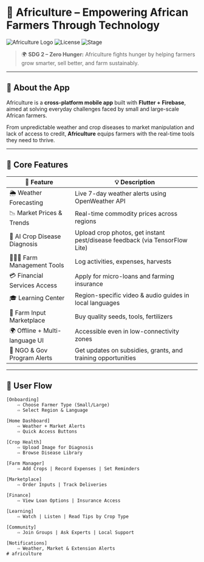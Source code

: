 # 🌾 Africulture – Empowering African Farmers Through Technology

![Africulture Logo](https://img.shields.io/badge/Flutter-3.32.5-blue?style=flat-square) ![License](https://img.shields.io/badge/License-MIT-green?style=flat-square) ![Stage](https://img.shields.io/badge/Status-MVP--Ready-yellow?style=flat-square)

> 🌍 **SDG 2 – Zero Hunger:** Africulture fights hunger by helping farmers grow smarter, sell better, and farm sustainably.

---

## 📱 About the App

Africulture is a **cross-platform mobile app** built with **Flutter + Firebase**, aimed at solving everyday challenges faced by small and large-scale African farmers.

From unpredictable weather and crop diseases to market manipulation and lack of access to credit, **Africulture** equips farmers with the real-time tools they need to thrive.

---

## 🚜 Core Features

| 🚀 Feature                        | 💡 Description |
|----------------------------------|----------------|
| 🌦️ Weather Forecasting           | Live 7-day weather alerts using OpenWeather API |
| 📉 Market Prices & Trends        | Real-time commodity prices across regions |
| 🐛 AI Crop Disease Diagnosis     | Upload crop photos, get instant pest/disease feedback (via TensorFlow Lite) |
| 🧑🏽‍🌾 Farm Management Tools      | Log activities, expenses, harvests |
| 💳 Financial Services Access     | Apply for micro-loans and farming insurance |
| 🎓 Learning Center               | Region-specific video & audio guides in local languages |
| 🛒 Farm Input Marketplace        | Buy quality seeds, tools, fertilizers |
| 🌍 Offline + Multi-language UI   | Accessible even in low-connectivity zones |
| 📣 NGO & Gov Program Alerts      | Get updates on subsidies, grants, and training opportunities |

---

## 🔄 User Flow

```text
[Onboarding]
    ⇨ Choose Farmer Type (Small/Large)
    ⇨ Select Region & Language

[Home Dashboard]
    ⇨ Weather + Market Alerts
    ⇨ Quick Access Buttons

[Crop Health]
    ⇨ Upload Image for Diagnosis
    ⇨ Browse Disease Library

[Farm Manager]
    ⇨ Add Crops | Record Expenses | Set Reminders

[Marketplace]
    ⇨ Order Inputs | Track Deliveries

[Finance]
    ⇨ View Loan Options | Insurance Access

[Learning]
    ⇨ Watch | Listen | Read Tips by Crop Type

[Community]
    ⇨ Join Groups | Ask Experts | Local Support

[Notifications]
    ⇨ Weather, Market & Extension Alerts
#   a f r i c u l t u r e  
 